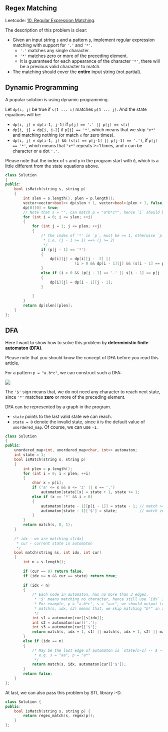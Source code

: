 ## Regex Matching

Leetcode: [10. Regular Expression Matching](https://leetcode.com/problems/regular-expression-matching/).

The description of this problem is clear:

- Given an input string `s` and a pattern `p`, implement regular expression matching with support for `'.'` and `'*'`.
  - `'.'` matches any single character.
  - `'*'` matches zero or more of the preceding element.
  - It is guaranteed for each appearance of the character `'*'`, there will be a previous valid character to match.
- The matching should cover the **entire** input string (not partial).



## Dynamic Programming

A popular solution is using dynamic programming. 

Let `dp[i, j]` be true if `s[1 ... i]` matches `p[1 ... j]`. And the state equations will be:

- `dp[i, j] = dp[i-1, j-1]` if `p[j] == '.' || p[j] == s[i] `
- `dp[i, j] = dp[i, j-2]` if `p[j] == '*'`, which means that we skip `"x*"` and matching nothing (or match `x` for zero times).
- `dp[i, j] = dp[i-1, j] && (s[i] == p[j-1] || p[j-1] == '.')`, if `p[j] == '*'`, which means that `"x*"` repeats >=1 times, and `x` can be character or a dot `'.'`.

Please note that the index of `s` and `p` in the program start with `0`, which is a little different from the state equations above.

```cpp
class Solution 
{
public:
    bool isMatch(string s, string p) 
    {
        int slen = s.length(), plen = p.length();
        vector<vector<bool>> dp(slen + 1, vector<bool>(plen + 1, false));
        dp[0][0] = true;
        // Note that s = "", can match p = "a*b*c*", hence `i` should be start with 0
        for (int i = 0; i <= slen; ++i)
        {
            for (int j = 1; j <= plen; ++j)
            {
                /* the index of '*' in `p`, must be >= 1, otherwise `p` is invalid,
                 * i.e. (j - 1 >= 1) ==> (j >= 2)
                 */
                if (p[j - 1] == '*')
                {
                    dp[i][j] = dp[i][j -  2] || 
                               (i > 0 && dp[i - 1][j] && (s[i - 1] == p[j - 2] || p[j - 2] == '.'));
                }
                else if (i > 0 && (p[j - 1] == '.' || s[i - 1] == p[j - 1]))
                {
                    dp[i][j] = dp[i - 1][j - 1];
                }
                
            }
        }
        return dp[slen][plen];
    }
};
```





## DFA

Here I want to show how to solve this problem by **deterministic finite automaton (DFA)**.

Please note that you should know the concept of DFA before you read this article.

For a pattern `p = "a.b*c"`, we can construct such a DFA:

<img src="https://gitee.com/sinkinben/pic-go/raw/master/img/20220121134600.png" style="background: #fff"/>

The `'$'` sign means that, we do not need any character to reach next state, since `'*'` matches **zero** or more of the preceding element. 

DFA can be represented by a graph in the program.

- `state` points to the last valid state we can reach.
-  `state = 0` denote the invalid state, since `0` is the default value of `unordered_map`. Of course, we can use `-1`.

```cpp
class Solution 
{
public:
    unordered_map<int, unordered_map<char, int>> automaton;
    int state = 1;
    bool isMatch(string s, string p)
    {
        int plen = p.length();
        for (int i = 0; i < plen; ++i)
        {
            char x = p[i];
            if ('a' <= x && x <= 'z' || x == '.')
                automaton[state][x] = state + 1, state += 1;
            else if (x == '*' && i > 0)
            {
                automaton[state - 1][p[i - 1]] = state - 1; // match >= 1 p[i - 1]
                automaton[state - 1]['$'] = state;          // match zero p[i - 1]
            }
        }
        return match(s, 0, 1);
    }
    
    /* idx - we are matching s[idx]
     * cur - current state in automaton
     */
    bool match(string &s, int idx, int cur)
    {
        int n = s.length();
        
        if (cur == 0) return false;
        if (idx >= n && cur == state) return true;
        
        if (idx < n)
        {
            /* Each node in automaton, has no more than 3 edges,
             * '$' means matching no character, hence still use `idx` in next matching.
             * For example, p = "a.b*c", s = "aac", we should output true,
             * match(s, idx, s3) means that, we skip matching "b*" in automaton (matched zero 'b').
             */
            int s1 = automaton[cur][s[idx]];
            int s2 = automaton[cur]['.'];
            int s3 = automaton[cur]['$'];
            return match(s, idx + 1, s1) || match(s, idx + 1, s2) || match(s, idx, s3);
        }
        else if (idx == n) 
        {
            /* May be the last edge of automaton is `state[n-1] -- $ --> state[n]`
             * e.g. s = "aa", p = "a*"
             */
            return match(s, idx, automaton[cur]['$']);
        }
        return false;
    }
};
```



At last, we can also pass this problem by STL library :-D.

```cpp
class Solution {
public:
    bool isMatch(string s, string p) {
        return regex_match(s, regex(p));
    }
};
```

